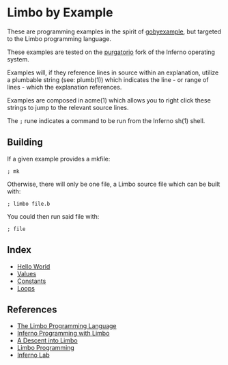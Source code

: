 # Limbo by Example

These are programming examples in the spirit of [gobyexample](https://github.com/mmcgrana/gobyexample), but targeted to the Limbo programming language. 

These examples are tested on the [purgatorio](http://code.9front.org/hg/purgatorio/) fork of the Inferno operating system.

Examples will, if they reference lines in source within an explanation, utilize a plumbable string (see: plumb(1)) which indicates the line - or range of lines - which the explanation references.

Examples are composed in acme(1) which allows you to right click these strings to jump to the relevant source lines. 

The `;` rune indicates a command to be run from the Inferno sh(1) shell. 

## Building

If a given example provides a mkfile:

	; mk

Otherwise, there will only be one file, a Limbo source file which can be built with:

	; limbo file.b

You could then run said file with:

	; file

## Index

- [Hello World](./HelloWorld)
- [Values](./Values)
- [Constants](./Constants)
- [Loops](./Loops)

## References

- [The Limbo Programming Language](http://doc.cat-v.org/inferno/4th_edition/limbo_language/limbo)
- [Inferno Programming with Limbo](http://www.gemusehaken.org/ipwl/)
- [A Descent into Limbo](http://doc.cat-v.org/inferno/4th_edition/limbo_language/descent)
- [Limbo Programming](http://www.vitanuova.com/inferno/papers/limbomore.html)
- [Inferno Lab](https://github.com/caerwynj/inferno-lab/)
